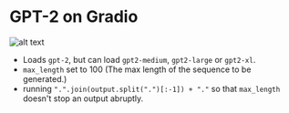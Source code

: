 # GPT-2 on Gradio

![alt text](https://github.com/gradio-app/gpt-2/blob/master/screenshots/interface.png?raw=true)

- Loads `gpt-2`, but can load `gpt2-medium`, `gpt2-large` or `gpt2-xl`.
- `max_length` set to 100 (The max length of the sequence to be generated.)
- running `".".join(output.split(".")[:-1]) + "."` so that `max_length` doesn't stop an output abruptly. 
